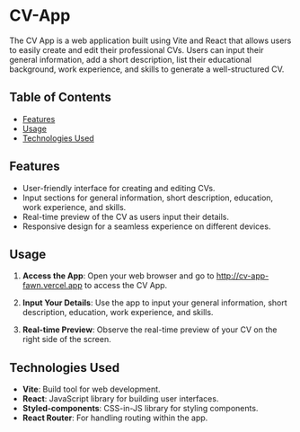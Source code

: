 # CV-App

The CV App is a web application built using Vite and React that allows users to easily create and edit their professional CVs. Users can input their general information, add a short description, list their educational background, work experience, and skills to generate a well-structured CV.

## Table of Contents

- [Features](#features)
- [Usage](#usage)
- [Technologies Used](#technologies-used)

## Features

- User-friendly interface for creating and editing CVs.
- Input sections for general information, short description, education, work experience, and skills.
- Real-time preview of the CV as users input their details.
- Responsive design for a seamless experience on different devices.

## Usage

1. **Access the App**: Open your web browser and go to http://cv-app-fawn.vercel.app to access the CV App.

2. **Input Your Details**: Use the app to input your general information, short description, education, work experience, and skills.

3. **Real-time Preview**: Observe the real-time preview of your CV on the right side of the screen.

## Technologies Used

- **Vite**: Build tool for web development.
- **React**: JavaScript library for building user interfaces.
- **Styled-components**: CSS-in-JS library for styling components.
- **React Router**: For handling routing within the app.
